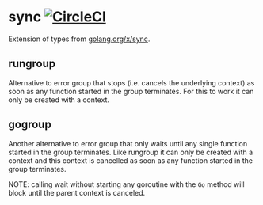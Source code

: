 # sync [![CircleCI](https://circleci.com/gh/uw-labs/sync.svg?style=svg)](https://circleci.com/gh/uw-labs/sync)
Extension of types from [golang.org/x/sync](https://godoc.org/golang.org/x/sync).

## rungroup 
Alternative to error group that stops (i.e. cancels the underlying context) as soon as any
function started in the group terminates. For this to work it can only be created with a context.

## gogroup 
Another alternative to error group that only waits until any single function started in the group terminates.
Like rungroup it can only be created with a context and this context is cancelled as soon as any function
started in the group terminates.

NOTE: calling wait without starting any goroutine with the `Go` method will block until the parent context is canceled.
